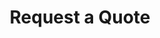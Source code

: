---
title: Request a Quote
type: quote
image: /img/home-jumbotron.jpg
heading: Request a quote
description: >-
  Dat new quote
---